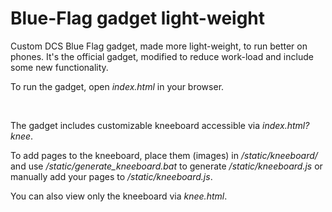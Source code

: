 # Blue-Flag gadget light-weight
Custom DCS Blue Flag gadget, made more light-weight, to run better on phones.
It's the official gadget, modified to reduce work-load and include some new functionality.

To run the gadget, open *index.html* in your browser.

 

The gadget includes customizable kneeboard accessible via *index.html?knee*.

To add pages to the kneeboard, place them (images) in */static/kneeboard/* and use */static/generate_kneeboard.bat* to generate */static/kneeboard.js* or manually add your pages to */static/kneeboard.js*.

You can also view only the kneeboard via *knee.html*.
